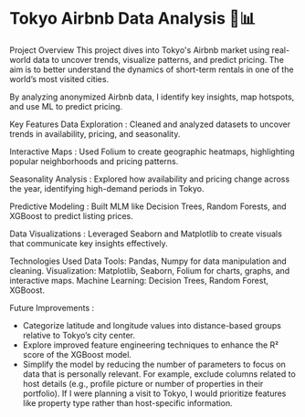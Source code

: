 # Tokyo Airbnb Data Analysis 🏯📊
Project Overview
This project dives into Tokyo's Airbnb market using real-world data to uncover trends, visualize patterns, and predict pricing. The aim is to better understand the dynamics of short-term rentals in one of the world’s most visited cities.

By analyzing anonymized Airbnb data, I identify key insights, map hotspots, and use ML to predict pricing.

Key Features
Data Exploration : Cleaned and analyzed datasets to uncover trends in availability, pricing, and seasonality.

Interactive Maps : Used Folium to create geographic heatmaps, highlighting popular neighborhoods and pricing patterns.

Seasonality Analysis : Explored how availability and pricing change across the year, identifying high-demand periods in Tokyo.

Predictive Modeling : Built MLM like Decision Trees, Random Forests, and XGBoost to predict listing prices.

Data Visualizations : Leveraged Seaborn and Matplotlib to create visuals that communicate key insights effectively.

Technologies Used
Data Tools: Pandas, Numpy for data manipulation and cleaning.
Visualization: Matplotlib, Seaborn, Folium for charts, graphs, and interactive maps.
Machine Learning: Decision Trees, Random Forest, XGBoost.

Future Improvements :
 - Categorize latitude and longitude values into distance-based groups relative to Tokyo’s city center.
 - Explore improved feature engineering techniques to enhance the R² score of the XGBoost model.
 - Simplify the model by reducing the number of parameters to focus on data that is personally relevant. For example, exclude columns related to host details (e.g., profile picture or number of properties in their portfolio). If I were planning a visit to Tokyo, I would prioritize features like property type rather than host-specific information.
